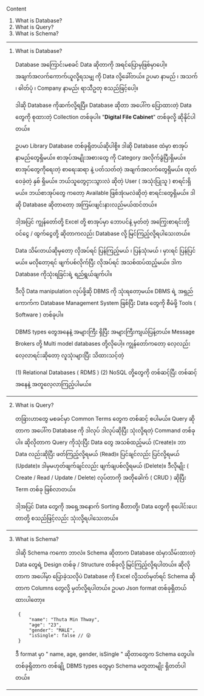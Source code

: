 
Content

1. What is Database?
2. What is Query?
3. What is Schema?

------------------------------------------------------------------------

1. What is Database?
   
   Database အကြောင်းမစခင် Data ဆိုတာကို အရင်ပြောမှဖြစ်မှာပေါ့။ အချက်အလက်ကောက်ယူလို့ရသမျှ ကို Data လို့ခေါ်တယ်။ ဥပမာ နာမည် ၊ အသက် ၊ ဓါတ်ပုံ ၊ Company နာမည်၊ ရာသီဥတု စသည်ဖြင့်ပေါ့။
   
   ဒါဆို Database ကိုဆက်လို့ရပြီ။ Database ဆိုတာ အပေါ်က ပြောထားတဲ့ Data တွေကို စုထားတဲ့ Collection တစ်ခုပါ။ "**Digital File Cabinet**" တစ်ခုလို့ ဆိုနိုင်ပါတယ်။ 
   
   ဥပမာ Library Database တစ်ခုရှိတယ်ဆိုပါစို့။ ဒါဆို Database ထဲမှာ စာအုပ်နာမည်တွေရှိမယ်။ စာအုပ်အမျိုးအစားတွေ ကို Category အလိုက်ခွဲပြီးရှိမယ်။ စာအုပ်တွေကိုရေးတဲ့ စာရေးဆရာ နဲ့ ပတ်သတ်တဲ့ အချက်အလက်တွေရှိမယ်။ ထုတ်ဝေခဲ့တဲ့ နှစ် ရှိမယ်။ ဘယ်သူတွေငှားသွားလဲ ဆိုတဲ့ User ( အသုံးပြုသူ ) စာရင်းရှိမယ်။ ဘယ်စာအုပ်တွေ ကတော့ Available ဖြစ်အုံးမလဲဆိုတဲ့ စာရင်းတွေရှိမယ်။ ဒါဆို Database ဆိုတာတော့ အကြမ်းဖျင်းနားလည်မယ်ထင်တယ်။ 
   
   ဒါ့အပြင် ကျွန်တော်တို့ Excel တို့ စာအုပ်မှာ ဘောပင်နဲ့ မှတ်တဲ့ အကြွေးစာရင်းတို့ ဝင်ငွေ / ထွက်ငွေတို့ ဆိုတာကလည်း Database လို့ မြင်ကြည့်လို့ရပါသေးတယ်။
   
   Data သိမ်းတယ်ဆိုမှတော့ လိုအပ်ရင် ပြန်ကြည့်မယ် ၊ ပြန်သုံးမယ် ၊​ မှားရင် ပြန်ပြင်မယ်။ မလိုတော့ရင် ဖျက်ပစ်လိုက်ပြီး လိုအပ်ရင် အသစ်ထပ်ထည့်မယ်။ ဒါက Database ကိုသုံးရခြင်းရဲ့ ရည်ရွယ်ချက်ပါ။
   
   ဒီလို Data manipulation လုပ်ဖို့ဆို DBMS ကို သုံးရတော့မယ်။​ DBMS ရဲ့ အရှည်ကောက်က Database Management System ဖြစ်ပြီး Data တွေကို စီမံဖို့ Tools ( Software ) တစ်ခုပါ။ 
   
   DBMS types တွေအနေနဲ့ အများကြီး ရှိပြီး အများကြီးကျယ်ပြန့်တယ်။ Message Brokers တို့ Multi model databases တို့လိုပေါ့။​ ကျွန်တော်ကတော့ လေ့လည်း လေ့လာရင်းဆိုတော့ လူသုံးများပြီး သိထားသင့်တဲ့ 
   
   (1) Relational Databases ( RDMS )
   (2) NoSQL တို့တွေကို တစ်ဆင့်ပြီး တစ်ဆင့် အနေနဲ့ အတူလေ့လာကြည့်ပါမယ်။ 

------------------------------------------------------------------------

2. What is Query?
   
   တခြားဟာတွေ မစခင်မှာ Common Terms တွေက တစ်ဆင့် စပါမယ်။ Query ဆိုတာက အပေါ်က Database ကို ဒါလုပ် ဒါလုပ်ဆိုပြီး သုံးလို့ရတဲ့ Command တစ်ခုပါ။​ ဆိုလိုတာက Query ကိုသုံးပြီး Data တွေ အသစ်ထည့်မယ် (Create)။ ဘာ Data လည်းဆိုပြီး ဖတ်ကြည့်လို့ရမယ် (Read)။ ပြင်ချင်လည်း ပြင်လို့ရမယ် (Update)။ ဒါမှမဟုတ်ဖျက်ချင်လည်း ဖျက်ချပစ်လို့ရမယ် (Delete)။ ဒီလိုမျိုး ( Create / Read / Update / Delete) လုပ်တာကို အတိုခေါက် ( CRUD ) ဆိုပြီး Term တစ်ခု ဖြစ်လာတယ်။ 
   
   ဒါ့အပြင် Data တွေကို အရှေ့အနောက် Sorting စီတာတို့၊ Data တွေကို စုပေါင်းပေးတာတို့ စသည်ဖြင့်လည်း သုံးလို့ရပါသေးတယ်။
   
------------------------------------------------------------------------

3. What is Schema?
   
   ဒါဆို Schema ကကော ဘာလဲ။ Schema ဆိုတာက Database ထဲမှာသိမ်းထားတဲ့ Data တွေရဲ့ Design တစ်ခု / Structure တစ််ခုလို့ မြင်ကြည့်လို့ရပါတယ်။ ဆိုလိုတာက အပေါ်မှာ ပြောခဲ့သလိုပဲ Database ကို Excel လို့သတ်မှတ်ရင် Schema ဆိုတာက Columns တွေလို့ မှတ်လို့ရပါတယ်။ ဥပမာ Json format တစ်ခုရှိတယ် ထားပါတော့။    
   
   ```
    {
		"name": "Thuta Min Thway",
		"age": "23",
		"gender": "MALE",
		"isSingle": false // 😜
	}
    ```
   
   ဒီ format မှာ " name, age, gender, isSingle " ဆိုတာတွေက Schema တွေပါ။ တစ်ခုရှိတာက တစ်ချို့ DBMS types တွေမှာ Schema မတူတာမျိုး ရှိတတ်ပါတယ်။
   
------------------------------------------------------------------------
